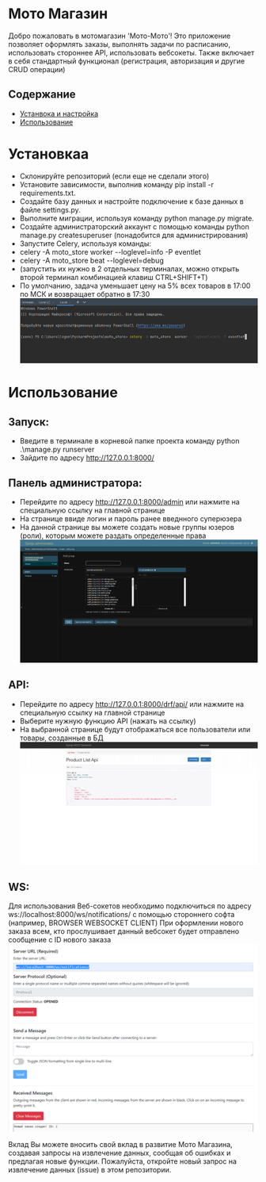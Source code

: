 # Мото Магазин
Добро пожаловать в мотомагазин 'Мото-Мото'! Это приложение позволяет оформлять заказы, выполнять задачи по расписанию, использовать стороннее API, использовать вебсокеты. Также включает в себя стандартный функционал (регистрация, авторизация и другие CRUD операции)
## Содержание
- [Устанвока и настройка](#Установка)
- [Использование](#Использование)
# Установкаа
- Склонируйте репозиторий (если еще не сделали этого)
- Установите зависимости, выполнив команду pip install -r requirements.txt.
- Создайте базу данных и настройте подключение к базе данных в файле settings.py.
- Выполните миграции, используя команду python manage.py migrate.
- Создайте администраторский аккаунт с помощью команды python manage.py createsuperuser (понадобится для администрирования)
- Запустите Celery, используя команды:  
- celery -A moto_store  worker --loglevel=info -P eventlet  
- celery -A moto_store beat --loglevel=debug 
- (запустить их нужно в 2 отдельных терминалах, можно открыть второй терминал комбинацией клавиш CTRL+SHIFT+T)
- По умолчанию, задача уменьшает цену на 5% всех товаров в 17:00 по МСК и возвращает обратно в 17:30
![команда запуска](images/celeryworker.png)


# Использование
## Запуск:
- Введите в терминале в корневой папке проекта команду python .\manage.py runserver 
- Зайдите по адресу http://127.0.0.1:8000/
## Панель администратора:
- Перейдите по адресу http://127.0.0.1:8000/admin или нажмите на специальную ссылку на главной странице
- На странице ввиде логин и пароль ранее введнного суперюзера
- На данной странице вы можете создать новые группы юзеров (роли), которым можете раздать определенные права
![Добавление группы](images/Admin1.png)
## API:
- Перейдите по адресу http://127.0.0.1:8000/drf/api/ или нажмите на специальную ссылку на главной странице
- Выберите нужную функцию API (нажать на ссылку)
- На выбранной странице будут отображаться все пользователи или товары, созданные в БД
![Добавление группы](images/APIProducts.png)
## WS:
Для использования Веб-сокетов необходимо подключиться по адресу ws://localhost:8000/ws/notifications/ с помощью стороннего софта (например, BROWSER WEBSOCKET CLIENT)
При оформлении нового заказа всем, кто прослушивает данный вебсокет будет отправлено сообщение с ID нового заказа
![Пример Вебсокета](images/WS.png)

Вклад
Вы можете вносить свой вклад в развитие Мото Магазина, создавая запросы на извлечение данных, сообщая об ошибках и предлагая новые функции. Пожалуйста, откройте новый запрос на извлечение данных (issue) в этом репозитории.
